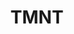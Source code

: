 ---
title: TMNT
crosslinks:
- place
- ActionFigures
- Serendipity
- retrogaming
- Kenya
- funny
- MonotoneTim
- CrappyDesign
- illusionporn
- tmntlegends
- me_irl
- learnart
---